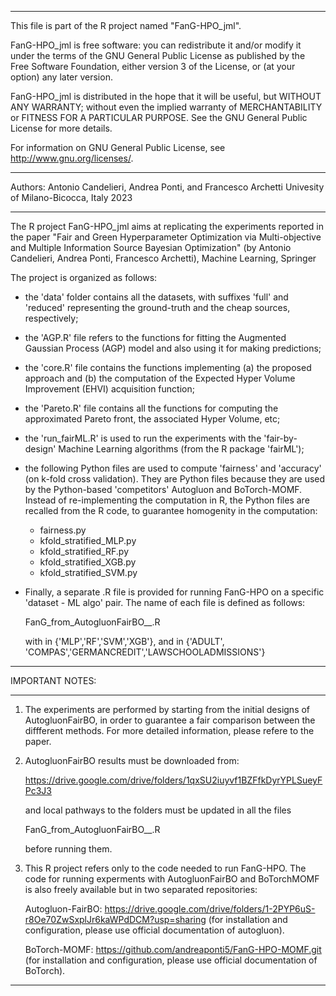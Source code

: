 
*****************************************************************************************
This file is part of the R project named "FanG-HPO_jml".

FanG-HPO_jml is free software: you can redistribute it and/or modify
it under the terms of the GNU General Public License as published by
the Free Software Foundation, either version 3 of the License, or
(at your option) any later version.

FanG-HPO_jml is distributed in the hope that it will be useful,
but WITHOUT ANY WARRANTY; without even the implied warranty of
MERCHANTABILITY or FITNESS FOR A PARTICULAR PURPOSE. See the
GNU General Public License for more details.

For information on GNU General Public License, see <http://www.gnu.org/licenses/>.
*****************************************************************************************

Authors:
Antonio Candelieri, Andrea Ponti, and Francesco Archetti
Univesity of Milano-Bicocca, Italy
2023


*****************************************************************************************
The R project FanG-HPO_jml aims at replicating the experiments reported in the paper
"Fair and Green Hyperparameter Optimization via Multi-objective and Multiple Information
Source Bayesian Optimization" (by Antonio Candelieri, Andrea Ponti, Francesco Archetti),
Machine Learning, Springer

The project is organized as follows:
 - the 'data' folder contains all the datasets, with suffixes 'full' and 'reduced' representing
   the ground-truth and the cheap sources, respectively;
 - the 'AGP.R' file refers to the functions for fitting the Augmented Gaussian Process (AGP)
   model and also using it for making predictions;
 - the 'core.R' file contains the functions implementing (a) the proposed approach and (b) the
   computation of the Expected Hyper Volume Improvement (EHVI) acquisition function;
 - the 'Pareto.R' file contains all the functions for computing the approximated Pareto front,
   the associated Hyper Volume, etc;
 - the 'run_fairML.R' is used to run the experiments with the 'fair-by-design' Machine Learning
   algorithms (from the R package 'fairML');
 - the following Python files are used to compute 'fairness' and 'accuracy' (on k-fold cross
   validation). They are Python files because they are used by the Python-based 'competitors'
   Autogluon and BoTorch-MOMF. Instead of re-implementing the computation in R, the Python
   files are recalled from the R code, to guarantee homogenity in the computation:
   - fairness.py
   - kfold_stratified_MLP.py
   - kfold_stratified_RF.py
   - kfold_stratified_XGB.py
   - kfold_stratified_SVM.py
   
 - Finally, a separate .R file is provided for running FanG-HPO on a specific
   'dataset - ML algo' pair. The name of each file is defined as follows:
   
   FanG_from_AutogluonFairBO_<MLalgo>_<dataset>.R
   
   with <MLalgo> in {'MLP','RF','SVM','XGB'}, and <dataset> in {'ADULT',
   'COMPAS','GERMANCREDIT','LAWSCHOOLADMISSIONS'}
   


*****************************************************************************************
IMPORTANT NOTES:
*****************************************************************************************

1) The experiments are performed by starting from the initial designs of AutogluonFairBO,
in order to guarantee a fair comparison between the diffferent methods. For more detailed information, please refere to the paper.


2) AutogluonFairBO results must be downloaded from:

   https://drive.google.com/drive/folders/1qxSU2iuyvf1BZFfkDyrYPLSueyFPc3J3
   
   and local pathways to the folders must be updated in all the files
   
   FanG_from_AutogluonFairBO_<MLalgo>_<dataset>.R
   
   before running them.


3) This R project refers only to the code needed to run FanG-HPO. The code for running
experments with AutogluonFairBO and BoTorchMOMF is also freely available but in two
separated repositories:

   Autogluon-FairBO:
   https://drive.google.com/drive/folders/1-2PYP6uS-r8Oe70ZwSxplJr6kaWPdDCM?usp=sharing
   (for installation and configuration, please use official documentation of autogluon).
   
   BoTorch-MOMF:
   https://github.com/andreaponti5/FanG-HPO-MOMF.git
   (for installation and configuration, please use official documentation of BoTorch).
*****************************************************************************************
   



